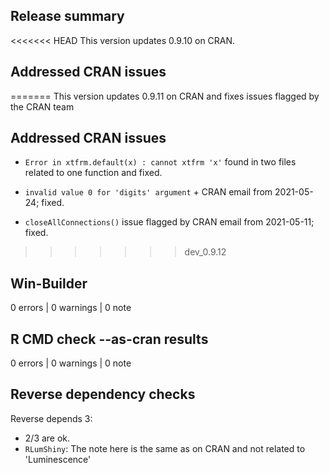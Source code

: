 ## Release summary

<<<<<<< HEAD
This version updates 0.9.10 on CRAN.

## Addressed CRAN issues

=======
This version updates 0.9.11 on CRAN and fixes issues flagged by the CRAN team

## Addressed CRAN issues

* `Error in xtfrm.default(x) : cannot xtfrm 'x'` found in two 
files related to one function and fixed.

* `invalid value 0 for 'digits' argument` + CRAN email from 2021-05-24; fixed.

* `closeAllConnections()` issue flagged by CRAN email from 2021-05-11; fixed.

>>>>>>> dev_0.9.12
## Win-Builder

0 errors | 0 warnings | 0 note

## R CMD check --as-cran results

0 errors | 0 warnings | 0 note

## Reverse dependency checks

Reverse depends 3: 

* 2/3 are ok. 
* `RLumShiny`: The note here is the same as on CRAN and not related to 'Luminescence'
